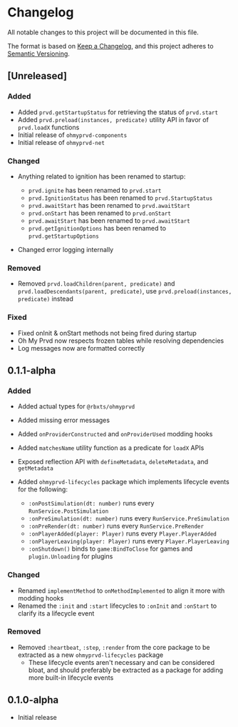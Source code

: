 # Changelog

All notable changes to this project will be documented in this file.

The format is based on [Keep a Changelog](https://keepachangelog.com/en/1.1.0/),
and this project adheres to [Semantic Versioning](https://semver.org/spec/v2.0.0.html).

## [Unreleased]

### Added

- Added `prvd.getStartupStatus` for retrieving the status of `prvd.start`
- Added `prvd.preload(instances, predicate)` utility API in favor of
  `prvd.loadX` functions
- Initial release of `ohmyprvd-components`
- Initial release of `ohmyprvd-net`

### Changed

- Anything related to ignition has been renamed to startup:

  - `prvd.ignite` has been renamed to `prvd.start`
  - `prvd.IgnitionStatus` has been renamed to `prvd.StartupStatus`
  - `prvd.awaitStart` has been renamed to `prvd.awaitStart`
  - `prvd.onStart` has been renamed to `prvd.onStart`
  - `prvd.awaitStart` has been renamed to `prvd.awaitStart`
  - `prvd.getIgnitionOptions` has been renamed to `prvd.getStartupOptions`

- Changed error logging internally

### Removed

- Removed `prvd.loadChildren(parent, predicate)` and
  `prvd.loadDescendants(parent, predicate)`, use `prvd.preload(instances,
  predicate)` instead

### Fixed

- Fixed onInit & onStart methods not being fired during startup
- Oh My Prvd now respects frozen tables while resolving dependencies
- Log messages now are formatted correctly

## 0.1.1-alpha

### Added

- Added actual types for `@rbxts/ohmyprvd`
- Added missing error messages
- Added `onProviderConstructed` and `onProviderUsed` modding hooks
- Added `matchesName` utility function as a predicate for `loadX` APIs
- Exposed reflection API with `defineMetadata`, `deleteMetadata`, and
  `getMetadata`
- Added `ohmyprvd-lifecycles` package which implements lifecycle events for the
  following:

  - `:onPostSimulation(dt: number)` runs every `RunService.PostSimulation`
  - `:onPreSimulation(dt: number)` runs every `RunService.PreSimulation`
  - `:onPreRender(dt: number)` runs every `RunService.PreRender`
  - `:onPlayerAdded(player: Player)` runs every `Player.PlayerAdded`
  - `:onPlayerLeaving(player: Player)` runs every `Player.PlayerLeaving`
  - `:onShutdown()` binds to `game:BindToClose` for games and `plugin.Unloading`
    for plugins

### Changed

- Renamed `implementMethod` to `onMethodImplemented` to align it more with
  modding hooks
- Renamed the `:init` and `:start` lifecycles to `:onInit` and `:onStart` to
  clarify its a lifecycle event

### Removed

- Removed `:heartbeat`, `:step`, `:render` from the core package to be extracted
  as a new `ohmyprvd-lifecycles` package
  - These lifecycle events aren't necessary and can be considered bloat, and
    should preferably be extracted as a package for adding more built-in
    lifecycle events

## 0.1.0-alpha

- Initial release

